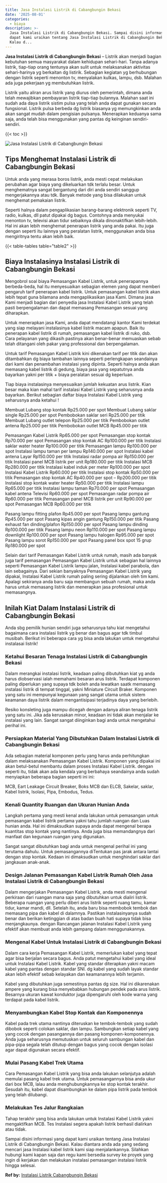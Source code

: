 ```yaml
---
title: Jasa Instalasi Listrik di Cabangbungin Bekasi
date: '2025-08-01'
categories:
  - biaya
description: >-
  Jasa Instalasi Listrik di Cabangbungin Bekasi. Sampai disini informasi yang
  dapat kami uraikan tentang Jasa Instalasi Listrik di Cabangbungin Bekasi.
  Kalau d...
---
```


**Jasa Instalasi Listrik di Cabangbungin Bekasi** – Listrik akan menjadi bagian kebutuhan semua masyarakat dalam kehidupan sehari-hari. Tanpa adanya listrik, tiap-tiap orang tentunya akan sulit untuk melaksanakan aktivitas sehari-harinya yg berkaitan dg listirik. Sebagian kegiatan yg berhubungan dengan listrik seperti menonton tv, menyalakan kulkas, lampu, dsb. Malahan ada juga pekerjaan yg membutuhkan listrik.

Listrik yaitu aliran arus listrik yang diurus oleh pemerintah, dimana anda telah mewajibkan pembayaran listrik tiap-tiap bulannya. Malahan saat ini sudah ada daya listrik sistim pulsa yang telah anda dapat gunakan secara fungsional. Listrik pulsa berbeda dg listrik biasanya yg memungkinkan anda akan sangat mudah dalam pengisian pulsanya. Menerapkan keduanya sama saja, anda telah bisa menggunakan yang pantas dg keinginan sendiri-sendiri.

{{< toc >}}

![Jasa Instalasi Listrik di Cabangbungin Bekasi](/images/instalasi-listrik-murah01.png)

## Tips Menghemat Instalasi Listrik di Cabangbungin Bekasi

Untuk anda yang merasa boros listrik, anda mesti cepat melakukan perubahan agar biaya yang dikeluarkan tdk terlalu besar. Untuk menghematnya sangat bergantung dari diri anda sendiri sanggup mengerjakannya atau tdk. Banyak metode yang bisa dilakukan untuk menghemat pemakaian listrik.

Seperti halnya dalam pengaplikasian barang-barang elektronik seperti TV, radio, kulkas, dll patut dipakai dg bagus. Contohnya anda menyukai menonton tv, televisi akan tidur sebaiknya dikala dinonaktifkan lebih-lebih. Hal ini akan lebih menghemat penerapan listrik yang anda pakai. Itu juga dengan seperti itu lainnya yang peralatan listrik, menggunakan anda bisa mengiritnya tentu akan lebih baik.

{{< table-tables table="table2" >}}

## Biaya Instalasinya Instalasi Listrik di Cabangbungin Bekasi

Mengobrol soal biaya Pemasangan Kabel Listrik, untuk penerapannya berbeda-beda, hal itu menyesuaikan sebagian elemen yang dapat memberi pengaruh tarif penerapan kabel listrik. Untuk pemasangan kabel listrik akan lebih tepat guna bilamana anda mengaplikasikan jasa Kami. Dimana jasa Kami menjadi bagian dari penyedia jasa Instalasi Kabel Listrik yang telah pasti berpengalaman dan dapat memasang Pemasangan sesuai yang diharapkan.

Untuk menerapkan jasa Kami, anda dapat mendatangi kantor Kami terdekat yang siap melayani instalasinya kabel listrik macam apapun. Baik itu penerapan kabel listrik di rumah, pemasangan kabel listrik di ruko, dsb. Cara pelayanan yang dikasih pastinya akan benar-benar memuaskan sebab telah ditangani oleh pakar yang professional dan berpengalaman.

Untuk tarif Pemasangan Kabel Listrik kini dikenakan tarif per titik dan akan ditambahkan dg biaya tambahan lainnya seperti perlengkapan seandainya dari kami dan penambahan instalasi yang dipinta. Seperti halnya anda akan memasang kabel listrik di gedung, biaya jasa yang sepatutnya anda bayarkan yakni per titik + biaya peralatan sesuai dg keperluan.

Tiap biaya instalasinya menyesuaikan jumlah kekuatan arus listrik. Kian besar maka kian mahal tarif instalasi Kabel Listrik yang seharusnya anda bayarkan. Berikut sebagian daftar biaya Instalasi Kabel Listrik yang seharusnya anda ketahui !

Membuat Lubang stop kontak Rp25.000 per spot Membuat Lubang saklar single Rp25.000 per spot Pembobokan saklar seri Rp25.000 per titik Membuat Lubang outlet telepon Rp25.000 per titik Pembobokan outlet antena Rp25.000 per titik Pembobokan outlet MCB Rp45.000 per titik

Pemasangan Kabel Listrik Rp65.000 per spot Pemasangan stop kontak Rp70.000 per spot Pemasangan stop kontak AC Rp100.000 per titik Instalasi saklar water heater Rp100.000 per titik Pemasangan lampu Rp100.000 per spot Instalasi lampu taman per lampu Rp140.000 per spot Instalasi kabel antena Layar Rp150.000 per titik Instalasi radar pompa air Rp150.000 per titik Instalasi panel MCB listrik per unit Rp180.000 per titik Instalasi MCB Rp280.000 per titik Instalasi kabel induk per meter Rp100.000 per spot Instalasi Kabel Listrik Rp60.000 per titik Instalasi stop kontak Rp50.000 per titik Pemasangan stop kontak AC Rp40.000 per spot – Rp200.000 per titik Instalasi stop kontak water heater Rp50.000 per titik Instalasi lampu Rp65.000 per titik Instalasi lampu taman Rp70.000 per spot Pemasangan kabel antena Televisi Rp60.000 per spot Pemasangan radar pompa air Rp60.000 per titik Pemasangan panel MCB listrik per unit Rp90.000 per spot Pemasangan MCB Rp60.000 per titik

Pasang lampu fitting plafon Rp45.000 per spot Pasang lampu gantung Rp45.000 per spot Pasang kipas angin gantung Rp150.000 per titik Pasang exhaust fan dinding/plafon Rp150.000 per spot Pasang lampu dinding Rp100.000 per titik Pasang lampu neon Rp110.000 per spot Pasang lampu downlight Rp100.000 per spot Pasang lampu halogen Rp95.000 per spot Pasang lampu sorot Rp150.000 per spot Pasang panel box spot 15 grup Rp180.000 per spot

Selain dari tarif Pemasangan Kabel Listrik untuk rumah, masih ada banyak juga tarif pemasangan Pemasangan Kabel Listrik untuk sebagian hal lainnya seperti Pemasangan Kabel Listrik lampu jalan, Instalasi kabel parabola, dan lain sebagainya. Dari sekian banyaknya Pemasangan Kabel Listrik yang dipakai, Instalasi Kabel Listrik rumah paling sering dijalankan oleh tim kami. Apalagi sekiranya anda baru saja membangun sebuah rumah, maka anda harus untuk memasang listrik dan menerapkan jasa profesional untuk memasangnya.

## Inilah Kiat Dalam Instalasi Listrik di Cabangbungin Bekasi


Anda sbg pemilik hunian sendiri juga seharusnya tahu kiat mengetahui bagaimana cara instalasi listrik yg benar dan bagus agar tdk timbul musibah. Berikut ini beberapa cara yg bisa anda lakukan untuk mengetahui instalasai listrik!

### Ketahui Besaran Tenaga Instalasi Listrik di Cabangbungin Bekasi

Dalam merangkai instalasi listrik, keadaan paling dibutuhkan kiat yg anda harus diobservasi ialah memahami besaran arus listrik. Terdapat komponen paling diperlukan yang supaya tdk boleh anda lewatkan saatk memasang instalasi listrik di tempat tinggal, yakni Miniature Circuit Braker. Komponen yang satu ini mempunyai kegunaan yang sangat utama untuk sistem keamanan daya listrik dalam mengantisipasi terjadinya daya yang berlebih.

Resiko konsleting juga mampu dicegah dengan adanya aliran tenaga listrik yang satu ini. Jika ada kerusakan minor, keadaan ini tidak akan menjalar ke instalasi yang lain. Sangat sangat diinginkan bagi anda untuk mengetahui perihal ini.

### Persiapkan Material Yang Dibutuhkan Dalam Instalasi Listrik di Cabangbungin Bekasi

Ada sebagian material komponen perlu yang harus anda perhitungkan dalam melaksanakan Pemasangan Kabel Listrik. Komponen yang dipakai ini akan betul-betul membantu dalam proses Instalasi Kabel Listrik. dengan seperti itu, tidak akan ada kendala yang berbahaya seandainya anda sudah menyiapkan beberapa bagian seperti ini ini:

MCB, Eart Leakage Circuit Breaker, Boks MCB dan ELCB, Sakelar, saklar, Kabel listrik, Isolasi, Pipa, Embodus, Tedus.

### Kenali Quantity Ruangan dan Ukuran Hunian Anda

Langkah pertama yang mesti kenal anda lakukan untuk pemasangan untuk pemasangan kabel listrik pertama yakni tahu jumlah ruangan dan Luas hunian anda. Hal ini dimaksudkan supaya anda dapat mengenal berapa kuantitas stop kontak yang nantinya. Anda juga bisa memandangnya dari manfaat dan kegunaan ruangan yang digunakan.

Sangat sangat dibutuhkan bagi anda untuk mengenal perihal ini yang terutama dahulu. Untuk pemasangannya diTentukan pas jarak antara lantai dengan stop kontak. Kedaan ini dimaksudkan untuk menghindari saklar dari jangkauan anak-anak.

### Design Jalanan Pemasangan Kabel Listrik Rumah Oleh Jasa Instalasi Listrik di Cabangbungin Bekasi

Dalam mengerjakan Pemasangan Kabel Listrik, anda mesti mengenal perkiraan dari ruangan mana saja yang dibutuhkan untuk dialiri listrik. Beberapa ruangan yang perlu diberi arus listrik seperti ruang tamu, kamar tidur, kamar mandi, dll. Setelah itu, anda baru bisa membobok tembok dan memasang pipa dan kabel di dalamnya. Pastikan instalasinyanya sudah benar dan berikan ketinggian di atas badan buah hati supaya tidak bisa menjangkaunya. dengan Rancangan jalanan Instalasi Kabel Listrik yang efektif akan membuat anda lebih gampang dalam menggunakannya.

### Mengenal Kabel Untuk Instalasi Listrik di Cabangbungin Bekasi

Dalam cara kerja Pemasangan Kabel Listrik, memerlukan kabel yang tepat agar bisa berjalan secara bagus. Anda patut mengetahui kabel yang ideal untuk Instalasi Kabel Listrik. Kabel yang standar diterapkan yakni macam kabel yang pantas dengan standar SNI. dg kabel yang sudah layak standar akan lebih efektif sebab kelayakan dan keamanannya lebih terjamin.

Kabel yang dibutuhkan juga semestinya pantas dg size. Hal ini dikarenakan ampere yang kurang bisa menyebabkan hubungan pendek pada arus listrik. Besarnya ukuran kawat konduktor juga dipengaruhi oleh kode warna yang terdapat pada kabel listrik.

### Menyambungkan Kabel Stop Kontak dan Komponennya

Kabel pada trek utama nantinya diteruskan ke tembok-tembok yang sudah dibobok seperti colokan saklar, dan lampu. Sambungkan setiap kabel yang yang cocok dengan pasangannya dan pasang komponen-komponennya. Anda juga seharusnya memutuskan untuk seluruh sambungan kabel dan pipa-pipa segala telah ditutup dengan bagus yang cocok dengan isolasi agar dapat digunakan secara efektif.

### Mulai Pasang Kabel Trek Utama

Cara Pemasangan Kabel Listrik yang bisa anda lakukan selanjutya adalah memulai pasang kabel trek utama. Untuk pemasangannya bisa anda ukur dari box MCB, lalau anda menghubungkannya ke stop kontak terakhir. Sesudah itu, kabel dapat disambungkan ke dalam pipa listrik pada tembok yang telah dilubangi.

### Melakukan Tes Jalur Rangkaian

Tahap terakhir yang bisa anda lakukan untuk Instalasi Kabel Listrik yakni mengaktifkan MCB. Tes Instalasi segera apakah listrik berhasil dialirkan atau tidak.

Sampai disini informasi yang dapat kami uraikan tentang Jasa Instalasi Listrik di Cabangbungin Bekasi. Kalau diantara anda ada yang sedang mencari jasa Instalasi kabel listrik kami siap menjalankannya. Silahkan hubungi kami kapan saja dan regu kami bersedia survey ke proyek yang ingin di kerjakan dan melakukan instalasi pemasangan instalasi listrik hingga selesai.

**Ref by:** [Instalasi Listrik Cabangbungin Bekasi](https://id.wikipedia.org/wiki/Instalasi)
